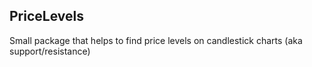 ## PriceLevels

Small package that helps to find price levels on candlestick charts (aka support/resistance)

